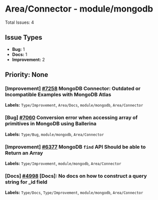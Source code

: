 # Area/Connector - module/mongodb

Total Issues: 4

## Issue Types

- **Bug:** 1
- **Docs:** 1
- **Improvement:** 2

## Priority: None

### [Improvement] [#7258](https://github.com/ballerina-platform/ballerina-library/issues/7258) MongoDB Connector: Outdated or Incompatible Examples with MongoDB Atlas
**Labels:** `Type/Improvement`, `Area/Docs`, `module/mongodb`, `Area/Connector`

### [Bug] [#7060](https://github.com/ballerina-platform/ballerina-library/issues/7060) Conversion error when accessing array of primitives in MongoDB using Ballerina
**Labels:** `Type/Bug`, `module/mongodb`, `Area/Connector`

### [Improvement] [#6377](https://github.com/ballerina-platform/ballerina-library/issues/6377) MongoDB `find` API Should be able to Return an Array
**Labels:** `Type/Improvement`, `module/mongodb`, `Area/Connector`

### [Docs] [#4998](https://github.com/ballerina-platform/ballerina-library/issues/4998) [Docs]: No docs on how to construct a query string for _id field
**Labels:** `Type/Docs`, `Type/Improvement`, `module/mongodb`, `Area/Connector`

